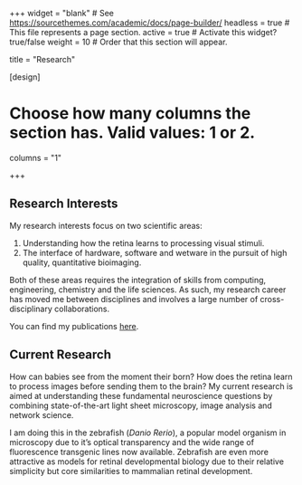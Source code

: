 +++
widget = "blank"  # See https://sourcethemes.com/academic/docs/page-builder/
headless = true  # This file represents a page section.
active = true  # Activate this widget? true/false
weight = 10  # Order that this section will appear.

title = "Research"

[design]
  # Choose how many columns the section has. Valid values: 1 or 2.
  columns = "1"

+++
## Research Interests

My research interests focus on two scientific areas:

  1. Understanding how the retina learns to processing visual stimuli.
  2. The interface of hardware, software and wetware in the pursuit of high quality, quantitative bioimaging.

Both of these areas requires the integration of skills from computing, engineering, chemistry and the life sciences. As such, my research career has moved me between disciplines and involves a large number of cross-disciplinary collaborations.

You can find my publications [here](https://www.chasnelson.co.uk/research/publications/).

## Current Research

How can babies see from the moment their born? How does the retina learn to process images before sending them to the brain? My current research is aimed at understanding these fundamental neuroscience questions by combining state-of-the-art light sheet microscopy, image analysis and network science.

I am doing this in the zebrafish (_Danio Rerio_), a popular model organism in microscopy due to it&#8217;s optical transparency and the wide range of fluorescence transgenic lines now available. Zebrafish are even more attractive as models for retinal developmental biology due to their relative simplicity but core similarities to mammalian retinal development.

